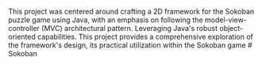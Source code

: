 This project was centered around crafting a 2D framework for the Sokoban puzzle game using Java, 
with an emphasis on following the model-view-controller (MVC) architectural pattern. Leveraging Java's robust object-oriented capabilities. 
This project provides a comprehensive exploration of the framework's design, its practical utilization within the Sokoban game # Sokoban
